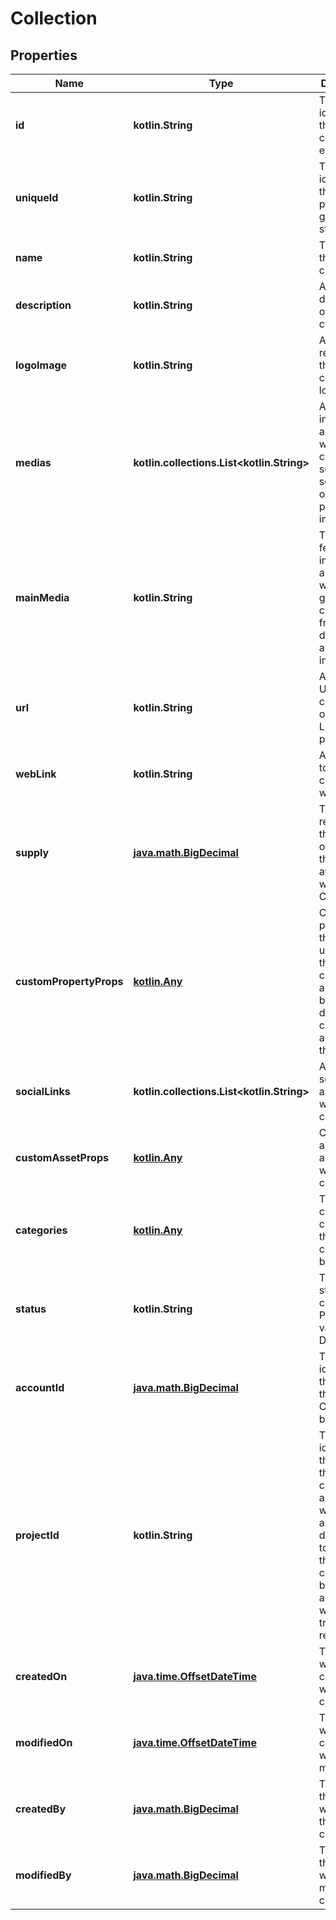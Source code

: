 
# Collection

## Properties
Name | Type | Description | Notes
------------ | ------------- | ------------- | -------------
**id** | **kotlin.String** | The unique identifier for the collection entity. | 
**uniqueId** | **kotlin.String** | The unique identifier that can be provided by game studio. | 
**name** | **kotlin.String** | The name of the collection. | 
**description** | **kotlin.String** | A brief description of the collection. | 
**logoImage** | **kotlin.String** | An image representing the collection&#39;s logo. | 
**medias** | **kotlin.collections.List&lt;kotlin.String&gt;** | Additional images associated with the collection, such as screenshots or promotional images. | 
**mainMedia** | **kotlin.String** | The main or featured image associated with the game. You can set it from the dashboard as main image. | 
**url** | **kotlin.String** | A unique URL for the collection on the L3vels platform. | 
**webLink** | **kotlin.String** | A URL link to the collection&#39;s webpage. | 
**supply** | [**java.math.BigDecimal**](java.math.BigDecimal.md) | The supply represents the number of assets that are available within the Collection. | 
**customPropertyProps** | [**kotlin.Any**](.md) | Custom properties that are unique to the collection and defined by the developer to categorize and filter them. | 
**socialLinks** | **kotlin.collections.List&lt;kotlin.String&gt;** | Additional social links associated with the collection | 
**customAssetProps** | [**kotlin.Any**](.md) | Custom assets fields associated with the collection. | 
**categories** | [**kotlin.Any**](.md) | The category or categories that the collection belongs to. | 
**status** | **kotlin.String** | The current status of the collection. Possible values are: Draft, Active | 
**accountId** | [**java.math.BigDecimal**](java.math.BigDecimal.md) | The unique identifier of the account that the Collection belongs to. | 
**projectId** | **kotlin.String** | The unique identifier of the project that the collection is associated with. This allows developers to organize their collections by project and helps with tracking and reporting. | 
**createdOn** | [**java.time.OffsetDateTime**](java.time.OffsetDateTime.md) | The date when the collection was created. | 
**modifiedOn** | [**java.time.OffsetDateTime**](java.time.OffsetDateTime.md) | The date when the collection was last modified. | 
**createdBy** | [**java.math.BigDecimal**](java.math.BigDecimal.md) | The Id of the user who created the collection. | 
**modifiedBy** | [**java.math.BigDecimal**](java.math.BigDecimal.md) | The Id of the user who last modified the collection. | 




